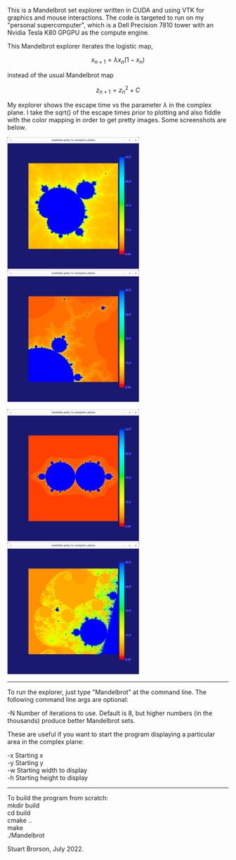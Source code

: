 This is a Mandelbrot set explorer written in CUDA and using VTK for
graphics and mouse interactions.  The code is targeted to run on my
"personal supercomputer", which is a Dell Precision 7810 tower with an
Nvidia Tesla K80 GPGPU as the compute engine.

This Mandelbrot explorer iterates the logistic map,

$$
x_{n+1} = \lambda x_n (1 - x_n)
$$

instead of the usual Mandelbrot map

$$
z_{n+1} = z_n^2 + C
$$

My explorer shows the escape time vs the parameter $\lambda$ in the
complex plane.  I take the sqrt() of the escape times prior to
plotting and also fiddle with the color mapping in order to get pretty
images.  Some screenshots are below. 

<p float="left">
<img src="Mandelbrot1.png" height="300" width="300"/>
<img src="Mandelbrot2.png" height="300" width="300"/>
</p>
<p float="left">
<img src="Mandelbrot3.png" height="300" width="300"/>
<img src="Mandelbrot4.png" height="300" width="300"/>
</p>

--------------------------------------------------------------
To run the explorer, just type "Mandelbrot" at the command line.  The
following command line args are optional:

-N Number of iterations to use.  Default is 8, but higher numbers (in
 the thousands) produce better Mandelbrot sets.

These are useful if you want to start the program displaying a
particular area in the complex plane:

-x Starting x    
-y Starting y    
-w Starting width to display    
-h Starting height to display    

--------------------------------------------------------------
To build the program from scratch:    
mkdir build    
cd build    
cmake ..    
make    
./Mandelbrot    

Stuart Brorson, July 2022.


